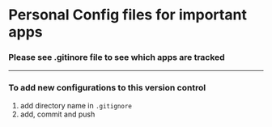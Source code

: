 # Personal Config files for important apps

### Please see .gitinore file to see which apps are tracked

--- 

### To add new configurations to this version control

1. add directory name in `.gitignore` 
2. add, commit and push



